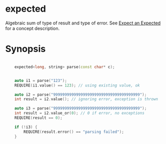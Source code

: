# expected

Algebraic sum of type of result and type of error. See [Expect an Expected](../error#expect-the-expected) for a concept description.

# Synopsis

```cpp

    expected<long, string> parse(const char* c);


    auto i1 = parse("123");
    REQUIRE(i1.value() == 123); // using existing value, ok

    auto i2 = parse("99999999999999999999999999999999999999");
    int result = i2.value(); // ignoring error, exception is thrown

    auto i3 = parse("99999999999999999999999999999999999999");
    int result = i2.value_or(0); // 0 if error, no exceptions
    REQUIRE(result == 0);

    if (!i3) {
        REQUIRE(result.error() == "parsing failed");
    }

```
